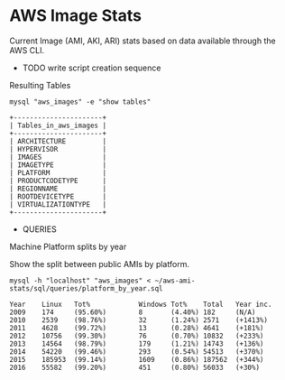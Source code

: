 AWS Image Stats
==============

Current Image (AMI, AKI, ARI) stats based on data available through
the AWS CLI.  

* TODO write script creation sequence

Resulting Tables

```
mysql "aws_images" -e "show tables"

+----------------------+
| Tables_in_aws_images |
+----------------------+
| ARCHITECTURE         |
| HYPERVISOR           |
| IMAGES               |
| IMAGETYPE            |
| PLATFORM             |
| PRODUCTCODETYPE      |
| REGIONNAME           |
| ROOTDEVICETYPE       |
| VIRTUALIZATIONTYPE   |
+----------------------+
```

* QUERIES

Machine Platform splits by year

Show the split between public AMIs by platform.
```
mysql -h "localhost" "aws_images" < ~/aws-ami-stats/sql/queries/platform_by_year.sql

Year    Linux   Tot%    		Windows Tot%    Total   Year inc.
2009    174     (95.60%)        8       (4.40%) 182     (N/A)
2010    2539    (98.76%)        32      (1.24%) 2571    (+1413%)
2011    4628    (99.72%)        13      (0.28%) 4641    (+181%)
2012    10756   (99.30%)        76      (0.70%) 10832   (+233%)
2013    14564   (98.79%)        179     (1.21%) 14743   (+136%)
2014    54220   (99.46%)        293     (0.54%) 54513   (+370%)
2015    185953  (99.14%)        1609    (0.86%) 187562  (+344%)
2016    55582   (99.20%)        451     (0.80%) 56033   (+30%)
```
